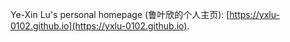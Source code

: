 Ye-Xin Lu's personal homepage (鲁叶欣的个人主页): [https://yxlu-0102.github.io](https://yxlu-0102.github.io).
